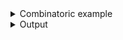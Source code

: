 <details><summary>Combinatoric example</summary>

```no_run
#[derive(Debug, Clone)]
pub struct Options {
    package: Option<String>,
}

pub fn options() -> OptionParser<Options> {
    let help = long("help").short('H').help("Renders help information");
    let version = long("version")
        .short('v')
        .help("Renders version information");
    let package = short('p')
        .help("Package to check")
        .argument("SPEC")
        .optional();

    construct!(Options { package })
        .to_options()
        .descr("Command with custom flags for help and version")
        .version("0.42")
        .help_parser(help)
        .version_parser(version)
}
```

</details>
<details><summary>Output</summary>

This example replaces description and short name for `--help` parser. Long name works as is


<div class='bpaf-doc'>
$ app --help<br>
<p>Command with custom flags for help and version</p><p><b>Usage</b>: <tt><b>app</b></tt> [<tt><b>-p</b></tt>=<tt><i>SPEC</i></tt>]</p><p><div>
<b>Available options:</b></div><dl><dt><tt><b>-p</b></tt>=<tt><i>SPEC</i></tt></dt>
<dd>Package to check</dd>
<dt><tt><b>-H</b></tt>, <tt><b>--help</b></tt></dt>
<dd>Renders help information</dd>
<dt><tt><b>-v</b></tt>, <tt><b>--version</b></tt></dt>
<dd>Renders version information</dd>
</dl>
</p>
<style>
div.bpaf-doc {
    padding: 14px;
    background-color:var(--code-block-background-color);
    font-family: "Source Code Pro", monospace;
    margin-bottom: 0.75em;
}
div.bpaf-doc dt { margin-left: 1em; }
div.bpaf-doc dd { margin-left: 3em; }
div.bpaf-doc dl { margin-top: 0; padding-left: 1em; }
div.bpaf-doc  { padding-left: 1em; }
</style>
</div>


Short name is now capitalized


<div class='bpaf-doc'>
$ app -H<br>
<p>Command with custom flags for help and version</p><p><b>Usage</b>: <tt><b>app</b></tt> [<tt><b>-p</b></tt>=<tt><i>SPEC</i></tt>]</p><p><div>
<b>Available options:</b></div><dl><dt><tt><b>-p</b></tt>=<tt><i>SPEC</i></tt></dt>
<dd>Package to check</dd>
<dt><tt><b>-H</b></tt>, <tt><b>--help</b></tt></dt>
<dd>Renders help information</dd>
<dt><tt><b>-v</b></tt>, <tt><b>--version</b></tt></dt>
<dd>Renders version information</dd>
</dl>
</p>
<style>
div.bpaf-doc {
    padding: 14px;
    background-color:var(--code-block-background-color);
    font-family: "Source Code Pro", monospace;
    margin-bottom: 0.75em;
}
div.bpaf-doc dt { margin-left: 1em; }
div.bpaf-doc dd { margin-left: 3em; }
div.bpaf-doc dl { margin-top: 0; padding-left: 1em; }
div.bpaf-doc  { padding-left: 1em; }
</style>
</div>


and old short name no longer works.


<div class='bpaf-doc'>
$ app -h<br>
<b>Error:</b> <b>-h</b> is not expected in this context
<style>
div.bpaf-doc {
    padding: 14px;
    background-color:var(--code-block-background-color);
    font-family: "Source Code Pro", monospace;
    margin-bottom: 0.75em;
}
div.bpaf-doc dt { margin-left: 1em; }
div.bpaf-doc dd { margin-left: 3em; }
div.bpaf-doc dl { margin-top: 0; padding-left: 1em; }
div.bpaf-doc  { padding-left: 1em; }
</style>
</div>


Same with `--version` parser - new description, original long name and custom short name are
both working


<div class='bpaf-doc'>
$ app --version<br>
Version: 0.42
<style>
div.bpaf-doc {
    padding: 14px;
    background-color:var(--code-block-background-color);
    font-family: "Source Code Pro", monospace;
    margin-bottom: 0.75em;
}
div.bpaf-doc dt { margin-left: 1em; }
div.bpaf-doc dd { margin-left: 3em; }
div.bpaf-doc dl { margin-top: 0; padding-left: 1em; }
div.bpaf-doc  { padding-left: 1em; }
</style>
</div>



<div class='bpaf-doc'>
$ app -v<br>
Version: 0.42
<style>
div.bpaf-doc {
    padding: 14px;
    background-color:var(--code-block-background-color);
    font-family: "Source Code Pro", monospace;
    margin-bottom: 0.75em;
}
div.bpaf-doc dt { margin-left: 1em; }
div.bpaf-doc dd { margin-left: 3em; }
div.bpaf-doc dl { margin-top: 0; padding-left: 1em; }
div.bpaf-doc  { padding-left: 1em; }
</style>
</div>

</details>